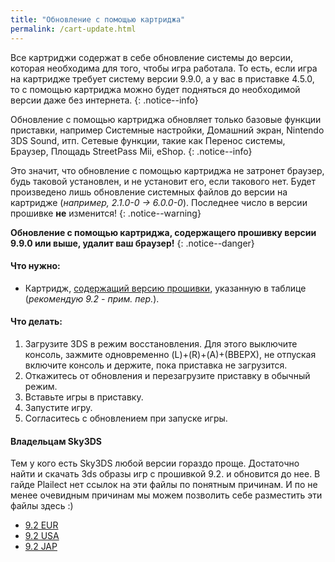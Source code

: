 ```yaml
---
title: "Обновление с помощью картриджа"
permalink: /cart-update.html
---
```


Все картриджи содержат в себе обновление системы до версии, которая необходима для того, чтобы игра работала. То есть, если игра на картридже требует систему версии 9.9.0, а у вас в приставке 4.5.0, то с помощью картриджа можно будет подняться до необходимой версии даже без интернета. 
{: .notice--info}

Обновление с помощью картриджа обновляет только базовые функции приставки, например Системные настройки, Домашний экран, Nintendo 3DS Sound, итп. Сетевые функции, такие как Перенос системы, Браузер, Площадь StreetPass Mii, eShop.
{: .notice--info}

Это значит, что обновление с помощью картриджа не затронет браузер, будь таковой установлен, и не установит его, если такового нет. Будет произведено лишь обновление системных файлов до версии на картридже (*например, 2.1.0-0 -> 6.0.0-0*). Последнее число в версии прошивке **не** изменится! 
{: .notice--warning}

**Обновление с помощью картриджа, содержащего прошивку версии 9.9.0 или выше, удалит ваш браузер!**
{: .notice--danger}

#### Что нужно:

* Картридж, [содержащий версию прошивки](http://www.3dsdb.com/), указанную в таблице (*рекомендую 9.2 - прим. пер.*).

#### Что делать: 

1. Загрузите 3DS в режим восстановления. Для этого выключите консоль, зажмите одновременно (L)+(R)+(A)+(ВВЕРХ), не отпуская включите консоль и держите, пока приставка не загрузится. 
2. Откажитесь от обновления и перезагрузите приставку в обычный режим. 
3. Вставьте игры в приставку. 
4. Запустите игру. 
5. Согласитесь с обновлением при запуске игры.

#### Владельцам Sky3DS
Тем у кого есть Sky3DS любой версии гораздо проще. Достаточно найти и скачать 3ds образы игр с прошивкой 9.2. и обновится до нее. В гайде Plailect нет ссылок на эти файлы по понятным причинам. И по не менее очевидным причинам мы можем позволить себе разместить эти файлы здесь :)

* [9.2 EUR](https://github.com/rashevskyv/3ds_cfw/blob/master/9.2_E.3ds.torrent)
* [9.2 USA](https://github.com/rashevskyv/3ds_cfw/blob/master/9.2_U.3ds.torrent)
* [9.2 JAP](https://github.com/rashevskyv/3ds_cfw/blob/master/9.4_JAP.3ds.torrent)